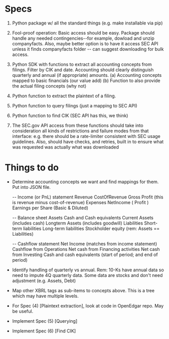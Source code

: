 # Specs

1. Python package w/ all the standard things (e.g. make installable via pip)

2. Fool-proof operation: Basic access should be easy. Package should handle any 
needed contingencies--for example, dowload and unzip companyfacts. Also, maybe better
option is to have it access SEC API unless it finds companyfacts folder -- can suggest downloading 
for bulk access.

3. Python SDK with functions to extract all accounting concepts from filings. Filter by CIK and date. 
Accounting should clearly distinguish quarterly and annual (if appropriate) amounts. 
    (a) Accounting concepts mapped to basic financials (our value add)
    (b) Function to also provide the actual filing concepts (why not)

4. Python function to extract the plaintext of a filing.

5. Python function to query filings (just a mapping to SEC API)

6. Python function to find CIK (SEC API has this, we think)

7. The SEC.gov API access from these functions should take into consideration all kinds of restrictions and failure modes from that interface: e.g. there should be a rate-limiter consistent with SEC usage guidelines.  Also, should have checks, and retries, built in to ensure what was requested was actually what was downloaded


# Things to do
* Determine accounting concepts we want and find mappings for them. Put into JSON file.
    
    -- Income (or PnL) statement
        Revenue
            CostOfRevenue
            Gross Profit (this is revenue minus cost-of-revenue)
        Expenses
        NetIncome ( Profit )
        Earnings per Share (Basic & Diluted)
    
    -- Balance sheet
        Assets
            Cash and Cash equivalents
            Current Assets (includes cash)
            Longterm Assets (includes goodwill)
        Liabilities
            Short-term liabilities
            Long-term liabilities
            Stockholder equity
        (rem: Assets == Liabilities)
    
    -- Cashflow statement
        Net Income (matches from income statement)
        Cashflow from Operations
        Net cash from Financing activities
        Net cash from Investing
        Cash and cash equivalents (start of period; and end of period)

* Identify handling of quarterly vs annual. Rem: 10-Ks have annual data so need to impute 4Q quarterly data.
Some data are stocks and don't need adjustment (e.g. Assets, Debt)

* Map other XBRL tags as sub-items to concepts above. This is a tree which may have multiple levels.

* For Spec (4) [Plaintext extraction], look at code in OpenEdgar repo. May be useful.

* Implement Spec (5) [Querying]

* Implement Spec (6) [Find CIK]

